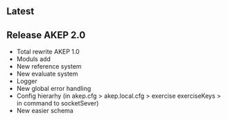 ## Latest

## Release AKEP 2.0
- Total rewrite AKEP 1.0
- Moduls add
- New reference system
- New evaluate system
- Logger
- New global error handling
- Config hierarhy (in akep.cfg > akep.local.cfg > exercise exerciseKeys > in command to socketSever)
- New easier schema